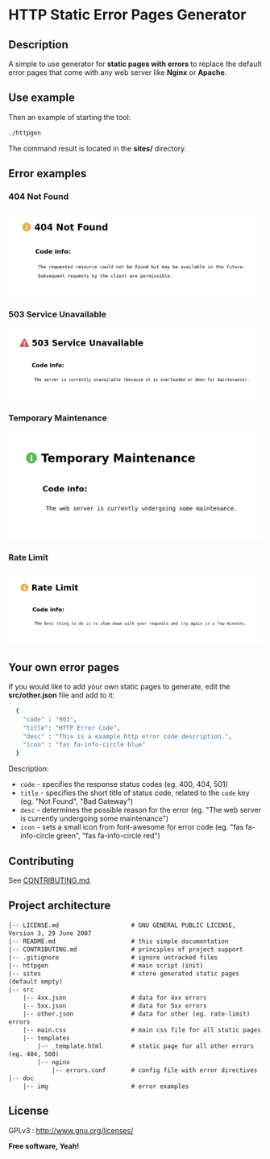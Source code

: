 # HTTP Static Error Pages Generator

## Description

A simple to use generator for **static pages with errors** to replace the default error pages that come with any web server like **Nginx** or **Apache**.

## Use example

Then an example of starting the tool:

```bash
./httpgen
```

The command result is located in the **sites/** directory.

## Error examples

### 404 Not Found
![alt text](doc/img/404_not_found.png)

### 503 Service Unavailable
![alt text](doc/img/503_service_unavailable.png)

### Temporary Maintenance
![alt text](doc/img/temporary_maintenance.png)

### Rate Limit
![alt text](doc/img/rate_limit.png)

## Your own error pages

If you would like to add your own static pages to generate, edit the **src/other.json** file and add to it:

```bash
  {
    "code" : "903",
    "title": "HTTP Error Code",
    "desc" : "This is a example http error code description.",
    "icon" : "fas fa-info-circle blue"
  }
```

Description:

- `code` - specifies the response status codes (eg. 400, 404, 501)
- `title` - specifies the short title of status code, related to the `code` key (eg. "Not Found", "Bad Gateway")
- `desc` - determines the possible reason for the error (eg. "The web server is currently undergoing some maintenance")
- `icon` - sets a small icon from font-awesome for error code (eg. "fas fa-info-circle green", "fas fa-info-circle red")

## Contributing

See [CONTRIBUTING.md](CONTRIBUTING.md).

## Project architecture

    |-- LICENSE.md                    # GNU GENERAL PUBLIC LICENSE, Version 3, 29 June 2007
    |-- README.md                     # this simple documentation
    |-- CONTRIBUTING.md               # principles of project support
    |-- .gitignore                    # ignore untracked files
    |-- httpgen                       # main script (init)
    |-- sites                         # store generated static pages (default empty)
    |-- src
        |-- 4xx.json                  # data for 4xx errors
        |-- 5xx.json                  # data for 5xx errors
        |-- other.json                # data for other (eg. rate-limit) errors
        |-- main.css                  # main css file for all static pages
        |-- templates
            |-- _template.html        # static page for all other errors (eg. 404, 500)
            |-- nginx
                |-- errors.conf       # config file with error directives
    |-- doc
        |-- img                       # error examples

## License

GPLv3 : <http://www.gnu.org/licenses/>

**Free software, Yeah!**

